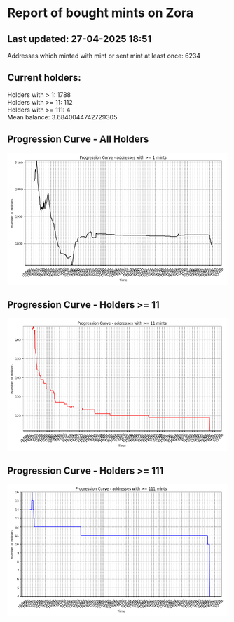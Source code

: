 # Report of bought mints on Zora
## Last updated: 27-04-2025 18:51
Addresses which minted with mint or sent mint at least once: 6234

## Current holders:
Holders with > 1: 1788  
Holders with >= 11: 112  
Holders with >= 111: 4  
Mean balance: 3.6840044742729305  

## Progression Curve - All Holders
![addresses with >= 1 mint](progression_curve_all.png)
## Progression Curve - Holders >= 11
![addresses with >= 11 mints](progression_curve_gt_11.png)
## Progression Curve - Holders >= 111
![addresses with >= 111 mints](progression_curve_gt_111.png)
